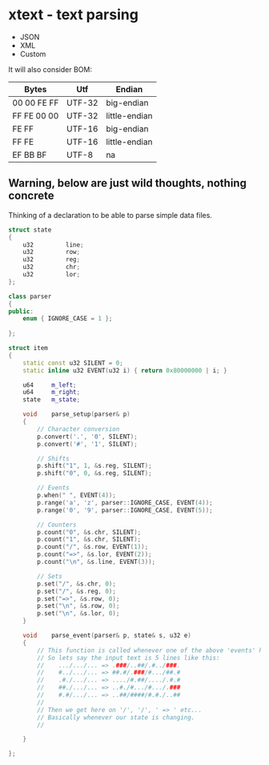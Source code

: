 # xtext - text parsing

- JSON
- XML
- Custom

It will also consider BOM:

| Bytes       | Utf    | Endian        |
| ----------- | ------ | ------------- |
| 00 00 FE FF | UTF-32 | big-endian    |
| FF FE 00 00 | UTF-32 | little-endian |
| FE FF       | UTF-16 | big-endian    |
| FF FE       | UTF-16 | little-endian |
| EF BB BF    | UTF-8  | na            |

## Warning, below are just wild thoughts, nothing concrete

Thinking of a declaration to be able to parse simple data files.

```c++
struct state
{
    u32         line;
    u32         row;
    u32         reg;
    u32         chr;
    u32         lor;
};

class parser
{
public:
    enum { IGNORE_CASE = 1 };
    
};

struct item
{
    static const u32 SILENT = 0;
    static inline u32 EVENT(u32 i) { return 0x80000000 | i; }

    u64     m_left;
    u64     m_right;
    state   m_state;

    void    parse_setup(parser& p)
    {
        // Character conversion
        p.convert('.', '0', SILENT);
        p.convert('#', '1', SILENT);

        // Shifts
        p.shift("1", 1, &s.reg, SILENT);
        p.shift("0", 0, &s.reg, SILENT);

        // Events
        p.when(" ", EVENT(4));
        p.range('a', 'z', parser::IGNORE_CASE, EVENT(4));
        p.range('0', '9', parser::IGNORE_CASE, EVENT(5));

        // Counters
        p.count("0", &s.chr, SILENT);
        p.count("1", &s.chr, SILENT);
        p.count("/", &s.row, EVENT(1));
        p.count("=>", &s.lor, EVENT(2));
        p.count("\n", &s.line, EVENT(3));

        // Sets
        p.set("/", &s.chr, 0);
        p.set("/", &s.reg, 0);
        p.set("=>", &s.row, 0);
        p.set("\n", &s.row, 0);
        p.set("\n", &s.lor, 0);
    }

    void    parse_event(parser& p, state& s, u32 e)
    {
        // This function is called whenever one of the above 'events' happen.
        // So lets say the input text is 5 lines like this:
        //    .../.../... => .###/..##/.#../###.
        //    #../.../... => ##.#/.###/#.../##.#
        //    .#./.../... => ..../#.##/..../.#.#
        //    ##./.../... => ..#./#.../#.../.###
        //    #.#/.../... => ..##/####/#.#./..##
        //
        // Then we get here on '/', '/', ' => ' etc...
        // Basically whenever our state is changing.
        //

    }

};
```
